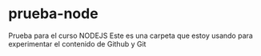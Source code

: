 # prueba-node
Prueba para el curso NODEJS
Este es una carpeta que estoy usando para experimentar el contenido de Github y Git
